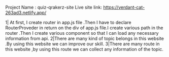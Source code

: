 Project Name : quiz-qrakerz-site
Live site link: https://verdant-cat-263ad3.netlify.app/

1| At first, I create router in app.js file .Then I have to declare RouterProveder in return on the div of app.js file.I create various path in the router .Then I create various component so that I can load any necessary information from api.
2|There are many kind of topic belongs in this website .By using this website we can improve our skill.
3|There are many route in this website ,by using this route we can collect any information of the topic.